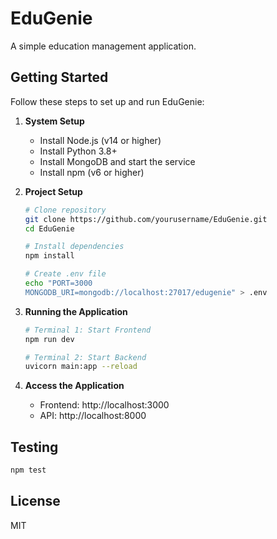 # EduGenie

A simple education management application.

## Getting Started

Follow these steps to set up and run EduGenie:

1. **System Setup**
    - Install Node.js (v14 or higher)
    - Install Python 3.8+
    - Install MongoDB and start the service
    - Install npm (v6 or higher)

2. **Project Setup**
    ```bash
    # Clone repository
    git clone https://github.com/yourusername/EduGenie.git
    cd EduGenie

    # Install dependencies
    npm install

    # Create .env file
    echo "PORT=3000
    MONGODB_URI=mongodb://localhost:27017/edugenie" > .env
    ```

3. **Running the Application**
    ```bash
    # Terminal 1: Start Frontend
    npm run dev

    # Terminal 2: Start Backend
    uvicorn main:app --reload
    ```

4. **Access the Application**
    - Frontend: http://localhost:3000
    - API: http://localhost:8000

## Testing
```bash
npm test
```

## License

MIT
